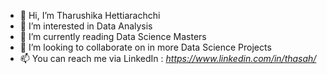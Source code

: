 - 👋 Hi, I’m Tharushika Hettiarachchi
- 👀 I’m interested in Data Analysis
- 🌱 I’m currently reading Data Science Masters
- 💞️ I’m looking to collaborate on in more Data Science Projects
- 📫 You can reach me via LinkedIn : _https://www.linkedin.com/in/thasah/_

<!---
shuznut/shuznut is a ✨ special ✨ repository because its `README.md` (this file) appears on your GitHub profile.
You can click the Preview link to take a look at your changes.
--->
